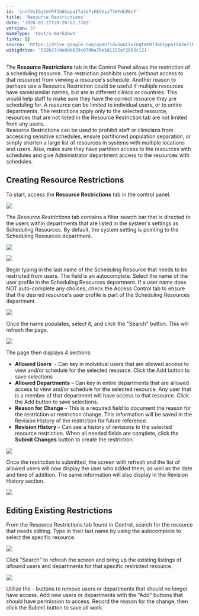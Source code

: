 ```yaml
---
id: '1nnCVxIGqtmtRT3b6tppaIYa3e7iKEVVyz73HYdLR6cY'
title: 'Resource Restrictions'
date: '2020-02-27T20:20:52.770Z'
version: 37
mimeType: 'text/x-markdown'
links: []
source: 'https://drive.google.com/open?id=1nnCVxIGqtmtRT3b6tppaIYa3e7iKEVVyz73HYdLR6cY'
wikigdrive: '532b27c0e6b6629c0700a7be5d1152af2683c121'
---
```

The **Resource Restrictions** tab in the Control Panel allows the restriction of a scheduling resource. The restriction prohibits users (without access to that resource) from viewing a resource's schedule. Another reason to perhaps use a Resource Restriction could be useful if multiple resources have same/similar names, but are in different clinics or countries. This would help staff to make sure they have the correct resource they are scheduling for. A resource can be limited to individual users, or to entire departments. The restrictions apply only to the selected resource, resources that are not listed in the Resource Restriction tab are not limited from any users.  
Resource Restrictions can be used to prohibit staff or clinicians from accessing sensitive schedules, ensure partitioned population separation, or simply shorten a large list of resources in systems with multiple locations and users. Also, make sure they have partition access to the resources with schedules and give Administrator department access to the resources with schedules.

## Creating Resource Restrictions

To start, access the **Resource Restrictions** tab in the control panel.

![](../resource-restrictions.assets/1d2df8806ced0b89d1a687c14aec943d.png)

The *Resource Restrictions* tab contains a filter search bar that is directed to the users within departments that are listed in the system's settings as Scheduling Resources. By default, the system setting is pointing to the Scheduling Resources department.

![](../resource-restrictions.assets/9551ce73676a72ff3296925abf087fcf.png)


![](../resource-restrictions.assets/a0e13cdd04759421c48ad1fb90f45b00.png)

Begin typing in the last name of the Scheduling Resource that needs to be restricted from users. The field is an autocomplete. Select the name of the user profile in the Scheduling Resources department. If a user name does NOT auto-complete any choices, check the Access Control tab to ensure that the desired resource's user profile is part of the Scheduling Resources department.

![](../resource-restrictions.assets/8944259a9e6e2b3bbc2727928a934a46.png)

Once the name populates, select it, and click the "Search" button. This will refresh the page.

![](../resource-restrictions.assets/fd1191d5916c2a4d87ff93d6487abe1a.png)

The page then displays 4 sections:
* <strong>Allowed Users</strong>  - Can key in individual users that are allowed access to view and/or schedule for the selected resource. Click the Add button to save selections
* <strong>Allowed Departments</strong> – Can key in entire departments that are allowed access to view and/or schedule for the selected resource. Any user that is a member of that department will have access to that resource. Click the Add button to save selections.
* <strong>Reason for Change</strong> – This is a required field to document the reason for the restriction or restriction change. This information will be saved in the Revision History of the restriction for future reference.
* <strong>Revision History</strong> – Can see a history of revisions to the selected resource restriction.
When all needed fields are complete, click the **Submit Changes** button to create the restriction.

![](../resource-restrictions.assets/c840ca1f0139a605681ddf225be1f6b6.png)

Once the restriction is submitted, the screen with refresh and the list of allowed users will now display the user who added them, as well as the date and time of addition. The same information will also display in the Revision History section.

![](../resource-restrictions.assets/e3ab6b1a038b14f4615e24442b9360ee.png)


## Editing Existing Restrictions

From the Resource Restrictions tab found in Control, search for the resource that needs editing. Type in their last name by using the autocomplete to select the specific resource.

![](../resource-restrictions.assets/9c6ded90c61a8ba5d8579f7b7f6c25ea.png)

Click "Search" to refresh the screen and bring up the existing listings of *allowed* users and departments for that specific restricted resource.

![](../resource-restrictions.assets/b79e8a8dbe9df92c450c664fc47987dd.png)

Utilize the - buttons to remove users or departments that should no longer have access. Add new users or departments with the "Add" buttons that *should* have permission to access. Record the reason for the change, then click the Submit button to save all work.
